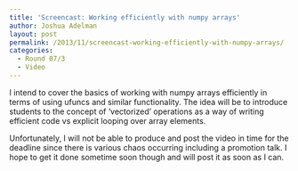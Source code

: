 ```yaml
---
title: 'Screencast: Working efficiently with numpy arrays'
author: Joshua Adelman
layout: post
permalink: /2013/11/screencast-working-efficiently-with-numpy-arrays/
categories:
  - Round 07/3
  - Video
---
```

I intend to cover the basics of working with numpy arrays efficiently in terms of using ufuncs and similar functionality. The idea will be to introduce students to the concept of &#8216;vectorized&#8217; operations as a way of writing efficient code vs explicit looping over array elements.

Unfortunately, I will not be able to produce and post the video in time for the deadline since there is various chaos occurring including a promotion talk. I hope to get it done sometime soon though and will post it as soon as I can.